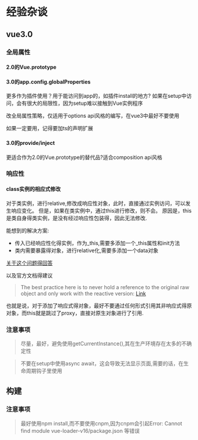 # 经验杂谈

## vue3.0

### 全局属性

#### 2.0的Vue.prototype

#### 3.0的app.config.globalProperties

更多作为插件使用？用于能访问到app的，如插件install的地方?
如果在setup中访问，会有很大的局限性，因为setup难以接触到Vue实例程序

改全局属性策略，仅适用于options api风格的编写，在vue3中最好不要使用

如果一定要用，记得要加ts的声明扩展

#### 3.0的provide/inject

更适合作为2.0的Vue.prototype的替代品?适合composition api风格

### 响应性

#### class实例的相应式修改

对于类实例，进行relative,修改成响应性对象，此时，直接通过实例访问，可以发生响应变化。
但是，如果在类实例中，通过this进行修改，则不会。
原因是，this是类自身得类实例，是没有经过响应性包装得，因此无法修改.

能想到的解决方案: 

* 传入已经响应性化得实例，作为_this,需要多添加一个_this属性和init方法
* 类内需要暴露得对象，进行relative化,需要多添加一个data对象


[关于这个问题得回答](https://stackoverflow.com/questions/67894487/vue-3-reactivity-not-triggered-from-inside-a-class-instance)

以及官方文档得建议
> The best practice here is to never hold a reference to the original raw object and only work with the reactive version:
[Link](https://v3.vuejs.org/guide/reactivity.html#proxy-vs-original-identity)

也就是说，对于添加了响应式得对象，最好不要通过任何形式引用其非响应式得原对象，而this就是跳过了proxy，直接对原生对象进行了引用.

### 注意事项

> 尽量，最好，避免使用getCurrentInstance(),其在生产环境存在太多的不确定性

> 不要在setup中使用async await，这会导致无法显示页面,需要的话，在生命周期钩子里使用

## 构建

### 注意事项

> 最好使用npm install,而不要使用cnpm,因为cnpm会引起Error: Cannot find module vue-loader-v16/package.json 等错误